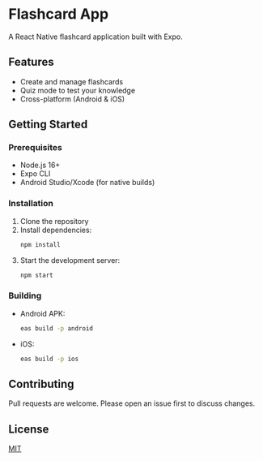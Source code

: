 # Flashcard App

A React Native flashcard application built with Expo.

## Features
- Create and manage flashcards  
- Quiz mode to test your knowledge  
- Cross-platform (Android & iOS)  

## Getting Started

### Prerequisites  
- Node.js 16+  
- Expo CLI  
- Android Studio/Xcode (for native builds)  

### Installation  
1. Clone the repository  
2. Install dependencies:  
   ```bash
   npm install
   ```
3. Start the development server:  
   ```bash 
   npm start
   ```

### Building
- Android APK:  
  ```bash
  eas build -p android
  ```
- iOS:  
  ```bash
  eas build -p ios
  ```

## Contributing
Pull requests are welcome. Please open an issue first to discuss changes.

## License
[MIT](LICENSE)
